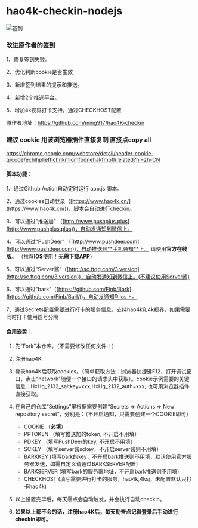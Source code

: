 # hao4k-checkin-nodejs
![签到](https://github.com/Alexecz/hao4k-checkin-nodejs/actions/workflows/checkin.yml/badge.svg)

### 改进原作者的签到 
1、修复签到失败。

2、优化判断cookie是否生效

3、新增签到结果的提示和推送。

4、新增2个推送平台。

5、增加4k视界打卡支持，通过CHECKHOST配置

原作者地址：https://github.com/ming917/hao4K-checkin


### 建议 cookie 用该浏览器插件直接复制   直接点copy all
https://chrome.google.com/webstore/detail/header-cookie-qrcode/echlhpliefhchnkmiomfpdnehakfmpfl/related?hl=zh-CN


#### 脚本功能：

1、通过Github Action自动定时运行 app.js 脚本。

2、通过cookies自动登录（[https://www.hao4k.cn/](https://www.hao4k.cn/))，脚本会自动进行checkin。

3、可以通过“推送加” （[http://www.pushplus.plus](http://www.pushplus.plus))，自动发通知到微信上。

4、可以通过“PushDeer” （[http://www.pushdeer.com](http://www.pushdeer.com))，自动推送到**手机通知**上。 请使用**官方在线版**。 （推荐**IOS**使用！**无需下载APP**）

5、可以通过“Server酱”（[http://sc.ftqq.com/3.version](http://sc.ftqq.com/3.version))，自动发通知到微信上。(不建议使用Server酱)

6、可以通过“bark”（[https://github.com/Finb/Bark](https://github.com/Finb/Bark))，自动发通知到ios上。

7、通过Secrets配置需要进行打卡的服务信息，支持hao4k和4k视界，如果需要同时打卡使用逗号分隔


#### 食用姿势：

1. 先“Fork”本仓库。（不需要修改任何文件！）

2. 注册hao4K

3. 登录hao4K后获取cookies。（简单获取方法：浏览器快捷键F12，打开调试窗口，点击“network”随便一个接口的请求头中获取）。cookie示例需要的关键信息：HxHg_2132_saltkey=xxx;HxHg_2132_auth=xxx; 也可用浏览器插件直接获取。

4. 在自己的仓库“Settings”里根据需要创建“Secrets => Actions => New repository secret”，分别是：（不开启通知，只需要创建一个COOKIE即可）

   - COOKIE （**必填**）
   - PPTOKEN （填写推送加的token, 不开启不用填）
   - PDKEY （填写PushDeer的key, 不开启不用填）
   - SCKEY （填写server酱sckey，不开启server酱则不用填）
   - BARKKEY (填写bark的key，不开启bark推送则不用填，默认使用官方服务器发送，如需自定义请通过BARKSERVER配置)
   - BARKSERVER (填写bark的服务器地址，不开启bark推送则不用填)
   - CHECKHOST (填写需要进行打卡的服务，hao4k,4ksj，未配置默认只打卡hao4k)

5. 以上设置完毕后，每天零点会自动触发，并会执行自动checkin。

6. **如果以上都不会的话，注册hao4K后，每天勤奋点记得登录后手动进行checkin即可。**

